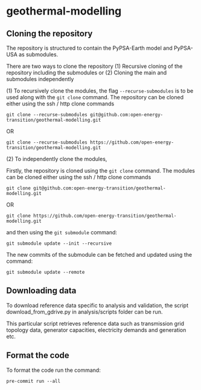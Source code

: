 # geothermal-modelling

## Cloning the repository

The repository is structured to contain the PyPSA-Earth model and PyPSA-USA as submodules. 

There are two ways to clone the repository (1) Recursive cloning of the repository including the submodules or (2) Cloning the main and submodules independently

(1) To recursively clone the modules, the flag `--recurse-submodules` is to be used along with the `git clone` command. The repository can be cloned either using the ssh / http clone commands

    git clone --recurse-submodules git@github.com:open-energy-transition/geothermal-modelling.git

OR 

    git clone --recurse-submodules https://github.com/open-energy-transition/geothermal-modelling.git

(2) To independently clone the modules,

Firstly, the repository is cloned using the `git clone` command. The modules can be cloned either using the ssh / http clone commands

    git clone git@github.com:open-energy-transition/geothermal-modelling.git
OR 

    git clone https://github.com/open-energy-transition/geothermal-modelling.git

and then using the `git submodule` command:

    git submodule update --init --recursive

The new commits of the submodule can be fetched and updated using the command:

    git submodule update --remote

## Downloading data

To download reference data specific to analysis and validation, the script download_from_gdrive.py in analysis/scripts folder can be run.

This particular script retrieves reference data such as transmission grid topology data, generator capacities, electricity demands and generation etc. 

## Format the code

To format the code run the command:

    pre-commit run --all
